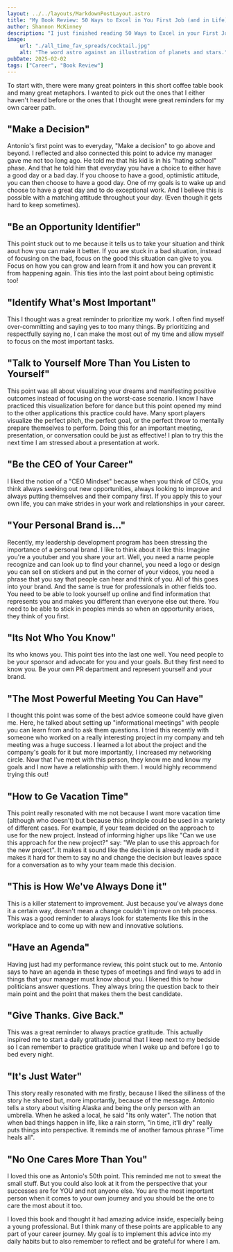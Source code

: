 ```yaml
---
layout: ../../layouts/MarkdownPostLayout.astro
title: "My Book Review: 50 Ways to Excel in You First Job (and in Life)"
author: Shannon McKinney
description: "I just finished reading 50 Ways to Excel in your First Job (And in Life) by Antonio Neves and wanted to give a review and summary for the most memorable points (in my opinion). "
image:
    url: "./all_time_fav_spreads/cocktail.jpg"
    alt: "The word astro against an illustration of planets and stars."
pubDate: 2025-02-02
tags: ["Career", "Book Review"]
---
```



To start with, there were many great pointers in this short coffee table book and many great metaphors. I wanted to pick out the ones that I either haven't heard before or the ones that I thought were great reminders for my own career path. 

## "Make a Decision"
Antonio's first point was to everyday, "Make a decision" to go above and beyond. I reflected and also connected this point to advice my manager gave me not too long ago. He told me that his kid is in his "hating school" phase. And that he told him that everyday you have a choice to either have a good day or a bad day. If you choose to have a good, optimistic attitude, you can then choose to have a good day. One of my goals is to wake up and choose to have a great day and to do exceptional work. And I believe this is possible with a matching attitude throughout your day. (Even though it gets hard to keep sometimes).

## "Be an Opportunity Identifier"
This point stuck out to me because it tells us to take your situation and think aout how you can make it better. If you are stuck in a bad situation, instead of focusing on the bad, focus on the good this situation can give to you. Focus on how you can grow and learn from it and how you can prevent it from happening again. This ties into the last point about being optimistic too! 

## "Identify What's Most Important"
This I thought was a great reminder to prioritize my work. I often find myself over-committing and saying yes to too many things. By prioritizing and respectfully saying no, I can make the most out of my time and allow myself to focus on the most important tasks. 

## "Talk to Yourself More Than You Listen to Yourself"
This point was all about visualizing your dreams and manifesting positive outcomes instead of focusing on the worst-case scenario. I know I have practiced this visualization before for dance but this point opened my mind to the other applications this practice could have. Many sport players visualize the perfect pitch, the perfect goal, or the perfect throw to mentally prepare themselves to perform. Doing this for an important meeting, presentation, or conversation could be just as effective! I plan to try this the next time I am stressed about a presentation at work. 

## "Be the CEO of Your Career" 
I liked the notion of a "CEO Mindset" because when you think of CEOs, you think always seeking out new opportunities, always looking to improve and always putting themselves and their company first. If you apply this to your own life, you can make strides in your work and relationships in your career. 

## "Your Personal Brand is..."
Recently, my leadership development program has been stressing the importance of a personal brand. I like to think about it like this: Imagine you're a youtuber and you share your art. Well, you need a name people recognize and can look up to find your channel, you need a logo or design you can sell on stickers and put in the corner of your videos, you need a phrase that you say that people can hear and think of you. All of this goes into your brand. And the same is true for professionals in other fields too. You need to be able to look yourself up online and find information that represents you and makes you different than everyone else out there. You need to be able to stick in peoples minds so when an opportunity arises, they think of you first. 

## "Its Not Who You Know" 
Its who knows you. This point ties into the last one well. You need people to be your sponsor and advocate for you and your goals. But they first need to know you. Be your own PR department and represent yourself and your brand. 

## "The Most Powerful Meeting You Can Have" 
I thought this point was some of the best advice someone could have given me. Here, he talked about setting up "informational meetings" with people you can learn from and to ask them questions. I tried this recently with someone who worked on a really interesting project in my company and teh meeting was a huge success. I learned a lot about the project and the company's goals for it but more importantly, I increased my networking circle. Now that I've meet with this person, they know me and know my goals and I now have a relationship with them. I would highly recommend trying this out! 

## "How to Ge Vacation Time" 
This point really resonated with me not because I want more vacation time (although who doesn't) but because this principle could be used in a variety of different cases. For example, if your team decided on the approach to use for the new project. Instead of informing higher ups like "Can we use this approach for the new project?" say: "We plan to use this approach for the new project". It makes it sound like the decision is already made and it makes it hard for them to say no and change the decision but leaves space for a conversation as to why your team made this decision. 

## "This is How We've Always Done it" 
This is a killer statement to improvement. Just because you've always done it a certain way, doesn't mean a change couldn't improve on teh process. This was a good reminder to always look for statements like this in the workplace and to come up with new and innovative solutions. 

## "Have an Agenda" 
Having just had my performance review, this point stuck out to me. Antonio says to have an agenda in these types of meetings and find ways to add in things that your manager must know about you. I likened this to how politicians answer questions. They always bring the question back to their main point and the point that makes them the best candidate.

## "Give Thanks. Give Back."
This was a great reminder to always practice gratitude. This actually inspired me to start a daily gratitude journal that I keep next to my bedside so I can remember to practice gratitude when I wake up and before I go to bed every night. 

## "It's Just Water" 
This story really resonated with me firstly, because I liked the silliness of the story he shared but, more importantly, because of the message. Antonio tells a story about visiting Alaska and being the only person with an umbrella. When he asked a local, he said "Its only water". The notion that when bad things happen in life, like a rain storm, "in time, it'll dry" really puts things into perspective. It reminds me of another famous phrase "Time heals all". 

## "No One Cares More Than You"
I loved this one as Antonio's 50th point. This reminded me not to sweat the small stuff. But you could also look at it from the perspective that your successes are for YOU and not anyone else. You are the most important person when it comes to your own journey and you should be the one to care the most about it too. 

I loved this book and thought it had amazing advice inside, especially being a young professional. But I think many of these points are applicable to any part of your career journey. My goal is to implement this advice into my daily habits but to also remember to reflect and be grateful for where I am. 

